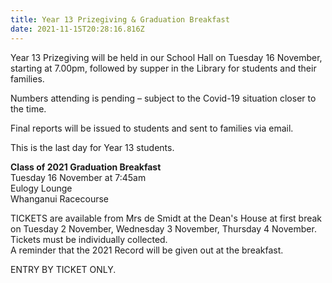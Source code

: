 ```yaml
---
title: Year 13 Prizegiving & Graduation Breakfast
date: 2021-11-15T20:28:16.816Z
---
```

Year 13 Prizegiving will be held in our School Hall on Tuesday 16 November, starting at 7.00pm, followed by supper in the Library for students and their families.

Numbers attending is pending – subject to the Covid-19 situation closer to the time.  

Final reports will be issued to students and sent to families via email.

This is the last day for Year 13 students.

**Class of 2021 Graduation Breakfast**  
Tuesday 16 November at 7:45am  
Eulogy Lounge  
Whanganui Racecourse  

TICKETS are available from Mrs de Smidt at the Dean's House at first break on Tuesday 2 November, Wednesday 3 November, Thursday 4 November.  
Tickets must be individually collected.  
A reminder that the 2021 Record will be given out at the breakfast.

ENTRY BY TICKET ONLY.

